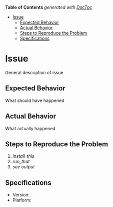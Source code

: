 <!-- START doctoc generated TOC please keep comment here to allow auto update -->
<!-- DON'T EDIT THIS SECTION, INSTEAD RE-RUN doctoc TO UPDATE -->
**Table of Contents**  *generated with [DocToc](https://github.com/thlorenz/doctoc)*

- [Issue](#issue)
  - [Expected Behavior](#expected-behavior)
  - [Actual Behavior](#actual-behavior)
  - [Steps to Reproduce the Problem](#steps-to-reproduce-the-problem)
  - [Specifications](#specifications)

<!-- END doctoc generated TOC please keep comment here to allow auto update -->

# Issue

General description of issue

## Expected Behavior

What should have happened

## Actual Behavior

What actually happened

## Steps to Reproduce the Problem

1. _install_this_
1. _run_that_
1. _see output_

## Specifications

- Version:
- Platform:
